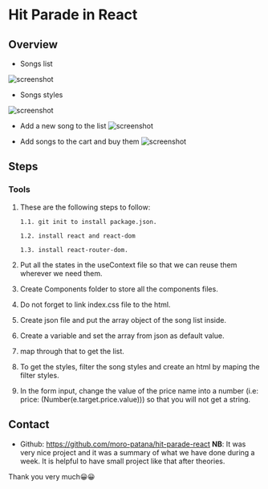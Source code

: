 # Hit Parade in React
## Overview
 - Songs list

![screenshot](https://iili.io/KTYq57.png)
- Songs styles

![screenshot](https://iili.io/KTYu0Q.png)

- Add a new song to the list 
![screenshot](https://iili.io/KTY75P.png)

- Add songs to the cart and buy them
![screenshot](https://iili.io/KTYamF.png)
## Steps
 ### Tools
  1. These are the following steps to follow:
    
         1.1. git init to install package.json.

         1.2. install react and react-dom 

         1.3. install react-router-dom.

2. Put all the states in the useContext file so that we can reuse them wherever we need them.

3. Create Components folder to store all the components files.

4. Do not forget to link index.css file to the html.

5. Create json file and put the array object of the song list inside.

6. Create a variable and set the array from json as default value.

7. map through that to get the list.

8. To get the styles, filter the song styles and create an html by maping the filter styles.

9. In the form input, change the value of the price name into a number
(i.e: price: (Number(e.target.price.value))) so that you will not get a string.

## Contact
- Github: https://github.com/moro-patana/hit-parade-react
**NB**:
It was very nice project and it was a summary of what we have done during a week. It is helpful to have small project like that after theories.

Thank you very much😀😀
